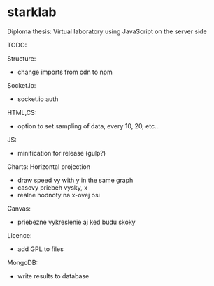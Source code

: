 # starklab
Diploma thesis: Virtual laboratory using JavaScript on the server side

TODO:

Structure:
- change imports from cdn to npm

Socket.io:
- socket.io auth

HTML,CS:
- option to set sampling of data, every 10, 20, etc...

JS:
- minification for release (gulp?)

Charts:
Horizontal projection
- draw speed vy with y in the same graph
- casovy priebeh vysky, x
- realne hodnoty na x-ovej osi

Canvas:
- priebezne vykreslenie aj ked budu skoky

Licence:
- add GPL to files

MongoDB:
- write results to database